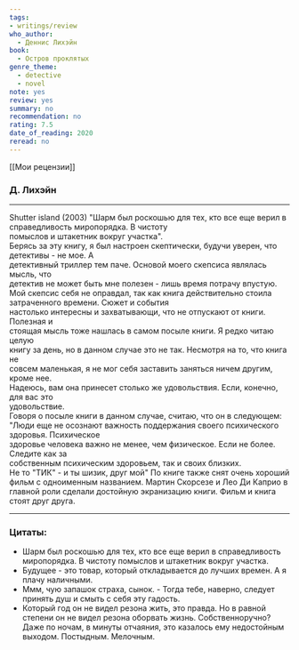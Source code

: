 ```yaml
---
tags: 
- writings/review
who_author:
  - Деннис Лихэйн
book:
  - Остров проклятых
genre_theme:
  - detective
  - novel
note: yes
review: yes
summary: no
recommendation: no
rating: 7.5
date_of_reading: 2020
reread: no
---
```

[[Мои рецензии]]
### Д. Лихэйн
---
Shutter island (2003)
"Шарм был роскошью для тех, кто все еще верил в справедливость миропорядка. В чистоту  
помыслов и штакетник вокруг участка".  
Берясь за эту книгу, я был настроен скептически, будучи уверен, что детективы - не мое. А  
детективный триллер тем паче. Основой моего скепсиса являлась мысль, что  
детектив не может быть мне полезен - лишь время потрачу впустую. Мой скепсис себя не оправдал, так как книга действительно стоила затраченного времени. Сюжет и события  
настолько интересны и захватывающи, что не отпускают от книги. Полезная и  
стоящая мысль тоже нашлась в самом посыле книги. Я редко читаю целую  
книгу за день, но в данном случае это не так. Несмотря на то, что книга не  
совсем маленькая, я не мог себя заставить заняться ничем другим, кроме нее.  
Надеюсь, вам она принесет столько же удовольствия. Если, конечно, для вас это  
удовольствие.  
Говоря о посыле книги в данном случае, считаю, что он в следующем:
"Люди еще не осознают важность поддержания своего психического здоровья. Психическое  
здоровье человека важно не менее, чем физическое. Если не более. Следите как за  
собственным психическим здоровьем, так и своих близких.  
Не то "ТИК" - и ты шизик, друг мой"
По книге также снят очень хороший фильм с одноименным названием. Мартин Скорсезе и Лео Ди Каприо в главной роли сделали достойную экранизацию книги. Фильм и книга стоят друг друга.

---
### Цитаты:
- Шарм был роскошью для тех, кто все еще верил в справедливость миропорядка. В чистоту помыслов и штакетник вокруг участка.
- Будущее - это товар, который откладывается до лучших времен. А я плачу наличными.
- Ммм, чую запашок страха, сынок. - Тогда тебе, наверно, следует принять душ и смыть с себя эту гадость.
- Который год он не видел резона жить, это правда. Но в равной степени он не видел резона оборвать жизнь. Собственноручно? Даже по ночам, в минуты отчаяния, это казалось ему недостойным выходом. Постыдным. Мелочным.